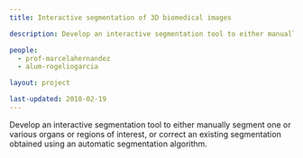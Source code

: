 ```yaml
---
title: Interactive segmentation of 3D biomedical images

description: Develop an interactive segmentation tool to either manually segment one or various organs or regions of interest, or correct an existing segmentation obtained using an automatic segmentation algorithm.

people:
  - prof-marcelahernandez
  - alum-rogeliogarcia

layout: project

last-updated: 2018-02-19
---
```


Develop an interactive segmentation tool to either manually segment one or various organs or regions of interest, or correct an existing segmentation obtained using an automatic segmentation algorithm.

